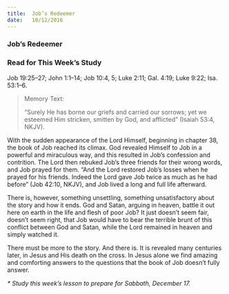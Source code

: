```yaml
---
title:  Job’s Redeemer
date:   10/12/2016
---
```


### Job’s Redeemer

### Read for This Week’s Study
Job 19:25–27; John 1:1–14; Job 10:4, 5; Luke 2:11; Gal. 4:19; Luke 9:22; Isa. 53:1–6.

> <p>Memory Text:</p>
> “Surely He has borne our griefs and carried our sorrows; yet we esteemed Him stricken, smitten by God, and afflicted” (Isaiah 53:4, NKJV). 

With the sudden appearance of the Lord Himself, beginning in chapter 38, the book of Job reached its climax. God revealed Himself to Job in a powerful and miraculous way, and this resulted in Job’s confession and contrition. The Lord then rebuked Job’s three friends for their wrong words, and Job prayed for them. “And the Lord restored Job’s losses when he prayed for his friends. Indeed the Lord gave Job twice as much as he had before” (Job 42:10, NKJV), and Job lived a long and full life afterward.

There is, however, something unsettling, something unsatisfactory about the story and how it ends. God and Satan, arguing in heaven, battle it out here on earth in the life and flesh of poor Job? It just doesn’t seem fair, doesn’t seem right, that Job would have to bear the terrible brunt of this conflict between God and Satan, while the Lord remained in heaven and simply watched it. 

There must be more to the story. And there is. It is revealed many centuries later, in Jesus and His death on the cross. In Jesus alone we find amazing and comforting answers to the questions that the book of Job doesn’t fully answer.

_* Study this week’s lesson to prepare for Sabbath, December 17._